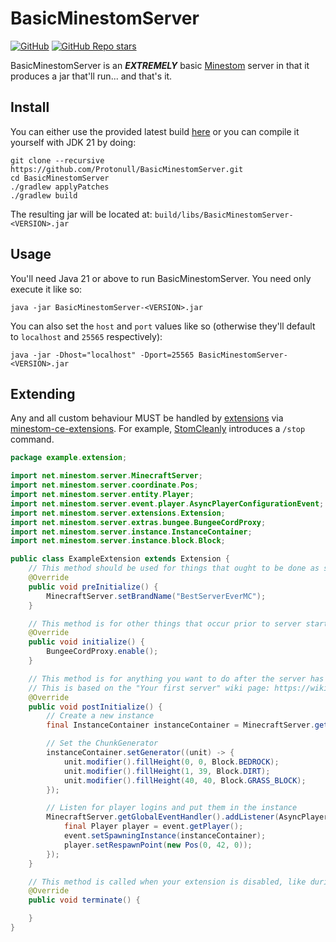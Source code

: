 # BasicMinestomServer

[![GitHub](https://img.shields.io/github/license/Protonull/BasicMinestomServer?style=flat-square&color=b2204c)](https://github.com/Protonull/BasicMinestomServer/blob/master/LICENSE)
[![GitHub Repo stars](https://img.shields.io/github/stars/Protonull/BasicMinestomServer?style=flat-square)](https://github.com/Protonull/BasicMinestomServer/stargazers)

BasicMinestomServer is an ***EXTREMELY*** basic [Minestom](https://github.com/Minestom/Minestom) server in that it produces a jar that'll run... and that's it.

## Install

You can either use the provided latest build [here](https://github.com/Protonull/BasicMinestomServer/releases/tag/latest) or you can compile it yourself with JDK 21 by doing:
```shell
git clone --recursive https://github.com/Protonull/BasicMinestomServer.git
cd BasicMinestomServer
./gradlew applyPatches
./gradlew build
```
The resulting jar will be located at: `build/libs/BasicMinestomServer-<VERSION>.jar`

## Usage

You'll need Java 21 or above to run BasicMinestomServer. You need only execute it like so:
```shell
java -jar BasicMinestomServer-<VERSION>.jar
```

You can also set the `host` and `port` values like so (otherwise they'll default to `localhost` and `25565` respectively):
```shell
java -jar -Dhost="localhost" -Dport=25565 BasicMinestomServer-<VERSION>.jar
```

## Extending

Any and all custom behaviour MUST be handled by [extensions](EXTENSIONS.md) via [minestom-ce-extensions](https://github.com/hollow-cube/minestom-ce-extensions#usage).
For example, [StomCleanly](https://github.com/Protonull/StomCleanly) introduces a `/stop` command.

```java
package example.extension;

import net.minestom.server.MinecraftServer;
import net.minestom.server.coordinate.Pos;
import net.minestom.server.entity.Player;
import net.minestom.server.event.player.AsyncPlayerConfigurationEvent;
import net.minestom.server.extensions.Extension;
import net.minestom.server.extras.bungee.BungeeCordProxy;
import net.minestom.server.instance.InstanceContainer;
import net.minestom.server.instance.block.Block;

public class ExampleExtension extends Extension {
    // This method should be used for things that ought to be done as soon as possible.
    @Override
    public void preInitialize() {
        MinecraftServer.setBrandName("BestServerEverMC");
    }

    // This method is for other things that occur prior to server start.
    @Override
    public void initialize() {
        BungeeCordProxy.enable();
    }

    // This method is for anything you want to do after the server has started.
    // This is based on the "Your first server" wiki page: https://wiki.minestom.net/setup/your-first-server
    @Override
    public void postInitialize() {
        // Create a new instance
        final InstanceContainer instanceContainer = MinecraftServer.getInstanceManager().createInstanceContainer();

        // Set the ChunkGenerator
        instanceContainer.setGenerator((unit) -> {
            unit.modifier().fillHeight(0, 0, Block.BEDROCK);
            unit.modifier().fillHeight(1, 39, Block.DIRT);
            unit.modifier().fillHeight(40, 40, Block.GRASS_BLOCK);
        });

        // Listen for player logins and put them in the instance
        MinecraftServer.getGlobalEventHandler().addListener(AsyncPlayerConfigurationEvent.class, (event) -> {
            final Player player = event.getPlayer();
            event.setSpawningInstance(instanceContainer);
            player.setRespawnPoint(new Pos(0, 42, 0));
        });
    }

    // This method is called when your extension is disabled, like during shutdown
    @Override
    public void terminate() {

    }
}
```
